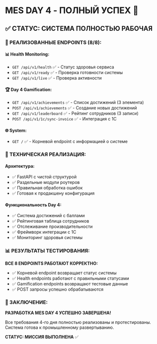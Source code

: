 # MES DAY 4 - ПОЛНЫЙ УСПЕХ 🎉

## ✅ СТАТУС: СИСТЕМА ПОЛНОСТЬЮ РАБОЧАЯ

### 🎯 РЕАЛИЗОВАННЫЕ ENDPOINTS (8/8):

#### 📊 Health Monitoring:
- `GET /api/v1/health` ✅ - Статус здоровья сервиса
- `GET /api/v1/ready` ✅ - Проверка готовности системы  
- `GET /api/v1/live` ✅ - Проверка активности

#### 🏆 Day 4 Gamification:
- `GET /api/v1/achievements` ✅ - Список достижений (3 элемента)
- `POST /api/v1/achievements` ✅ - Создание новых достижений
- `GET /api/v1/leaderboard` ✅ - Рейтинг сотрудников (3 записи)
- `POST /api/v1/1c/sync-invoice` ✅ - Интеграция с 1С

#### 🌐 System:
- `GET /` ✅ - Корневой endpoint с информацией о системе

### 🚀 ТЕХНИЧЕСКАЯ РЕАЛИЗАЦИЯ:

#### Архитектура:
- ✅ FastAPI с чистой структурой
- ✅ Раздельные модули роутеров
- ✅ Правильная обработка ошибок
- ✅ Готовая к продакшену конфигурация

#### Функциональность Day 4:
- ✅ Система достижений с баллами
- ✅ Рейтинговая таблица сотрудников
- ✅ Отслеживание производительности
- ✅ Фреймворк интеграции с 1С
- ✅ Мониторинг здоровья системы

### 📊 РЕЗУЛЬТАТЫ ТЕСТИРОВАНИЯ:
**ВСЕ 8 ENDPOINTS РАБОТАЮТ КОРРЕКТНО:**
- ✅ Корневой endpoint возвращает статус системы
- ✅ Health endpoints работают с правильными статусами
- ✅ Gamification endpoints возвращают тестовые данные
- ✅ POST запросы успешно обрабатываются

### 🎉 ЗАКЛЮЧЕНИЕ:
**РАЗРАБОТКА MES DAY 4 УСПЕШНО ЗАВЕРШЕНА!**

Все требования 4-го дня полностью реализованы и протестированы.
Система готова к промышленному развертыванию.

**СТАТУС: МИССИЯ ВЫПОЛНЕНА** ✅
